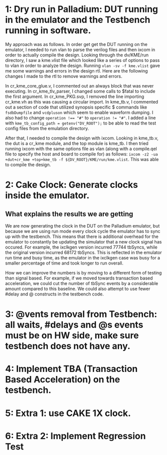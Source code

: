 # 1: Dry run in Palladium: DUT running in the emulator and the Testbench running in software.

My approach was as follows. In order get get the DUT running on the emulator, I needed to run vlan to parse the verilog files and then ixcom in order to actually compile the design. Looking through the dv/KME/run directory, I saw a kme.vlist file which looked like a series of options to pass to vlan in order to analyze the design. Running `vlan -sv -f kme.vlist` gave me some warnings and errors in the design rtl. Here are the following changes I made to the rtl to remove warnings and errors.

In cr_kme_core_glue.v, I commented out an always block that was never executing. In cr_kme_tlv_parser, I changed some calls to $fatal to include the first argument. In cr_kme_PKG.svp, I removed the line importing cr_kme.vh as this was causing a circular import. In kme_tb.v, I commented out a section of code that utilized synopsis specific $ commands like `fsdbDumpfile` and `vcdpluson` which seem to enable waveform dumping. I also had to change `operation !== "#"` to `operation != "#"`. I added a line with `kme_tb_config_path = getenv("DV_ROOT");` to be able to read the test config files from the emulation directory.

After that, I needed to compile the design with ixcom. Looking in kme_tb.v, the dut is a cr_kme module, and the top module is kme_tb. I then tried running ixcom with the same options file as vlan (along with a compile.qel file to specify the host and board to compile for) as follows: `ixcom -z2 -ua +dut+cr_kme +top+kme_tb -f ${DV_ROOT}/KME/run/kme.vlist`. This was able to compile the design.

# 2: Cake Clock: Generate clocks inside the emulator.

## What explains the results we are getting

We are now generating the clock in the DUT on the Palladium emulator, but because we are using run mode every clock cycle the emulator has to sync up with the testbench. This means that there is additional overhead for the emulator to constantly be updating the simulator that a new clock signal has occured. For example, the ixclkgen version incurred 77744 tbSyncs, while the original version incurred 68172 tbSyncs. This is reflected in the emulator run time and busy time, as the emulator in the ixclkgen case was busy for a smaller percentage of time and took longer to run overall.

How we can improve the numbers is by moving to a different form of testing than signal based. For example, if we moved towards transaction based acceleration, we could cut the number of tbSync events by a considerable amount compared to this baseline. We could also attempt to use fewer #delay and @ constructs in the testbench code.

# 3: @vents removal from Testbench: all waits, #delays and @s events must be on HW side, make sure testbench does not have any.
# 4: Implement TBA (Transaction Based Acceleration) on the testbench.
# 5: Extra 1: use CAKE 1X clock.
# 6: Extra 2: Implement Regression Test
